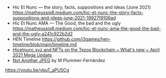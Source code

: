 * Hic Et Nunc — the story, facts, suppositions and ideas (June 2021) https://matheussiq8.medium.com/hic-et-nunc-the-story-facts-suppositions-and-ideas-june-2021-19927f9106ad
* Hic Et Nunc AMA — The Good, the bad and the ugly https://matheussiq8.medium.com/hic-et-nunc-ama-the-good-the-bad-and-the-ugly-a241c922b2d2
* HEN Timeline https://github.com/i3games/hen-timeline/blob/main/timeline.md
* [Hicetnunc.xyz and NFTs on the Tezos Blockchain ~ What's new ~ April 2021 Mega Update](https://gorillasun.de/blog/Hicetnunc.xyz-and-NFTs-on-the-Tezos-Blockchain-~-What's-new-~-April-2021-Update)
* [Not Another JPEG](https://www.plummerfernandez.com/works/not-another-jpeg/) by M Plummer-Fernández


https://youtu.be/ybuT_aPU5Cg